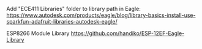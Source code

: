 Add "ECE411 Libraries" folder to library path in Eagle:
https://www.autodesk.com/products/eagle/blog/library-basics-install-use-sparkfun-adafruit-libraries-autodesk-eagle/


ESP8266 Module Library
https://github.com/handiko/ESP-12EF-Eagle-Library
